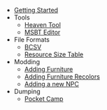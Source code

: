 - [Getting Started](README)
- Tools
    - [Heaven Tool](modding/tools/heaven-tool)
    - [MSBT Editor](modding/tools/msbt-editor)
- File Formats
    - [BCSV](file-formats/bcsv)
    - [Resource Size Table](file-formats/srsizetable)
- Modding
    - [Adding Furniture](modding/furniture/adding-furniture)
    - [Adding Furniture Recolors](modding/furniture/furniture-recolor)
    - [Adding a new NPC](modding/npcs/adding-npc)
- Dumping
    - [Pocket Camp](dumping/dumping-pocket-camp)